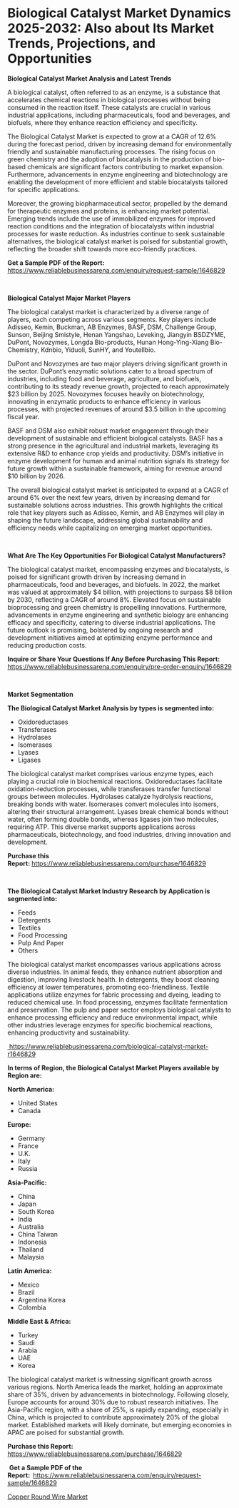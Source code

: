 <p><h1>Biological Catalyst Market Dynamics 2025-2032: Also about Its Market Trends, Projections, and Opportunities</h1></p><p><strong>Biological Catalyst Market Analysis and Latest Trends</strong></p>
<p><p>A biological catalyst, often referred to as an enzyme, is a substance that accelerates chemical reactions in biological processes without being consumed in the reaction itself. These catalysts are crucial in various industrial applications, including pharmaceuticals, food and beverages, and biofuels, where they enhance reaction efficiency and specificity.</p><p>The Biological Catalyst Market is expected to grow at a CAGR of 12.6% during the forecast period, driven by increasing demand for environmentally friendly and sustainable manufacturing processes. The rising focus on green chemistry and the adoption of biocatalysis in the production of bio-based chemicals are significant factors contributing to market expansion. Furthermore, advancements in enzyme engineering and biotechnology are enabling the development of more efficient and stable biocatalysts tailored for specific applications.</p><p>Moreover, the growing biopharmaceutical sector, propelled by the demand for therapeutic enzymes and proteins, is enhancing market potential. Emerging trends include the use of immobilized enzymes for improved reaction conditions and the integration of biocatalysts within industrial processes for waste reduction. As industries continue to seek sustainable alternatives, the biological catalyst market is poised for substantial growth, reflecting the broader shift towards more eco-friendly practices.</p></p>
<p><strong>Get a Sample PDF of the Report:&nbsp;</strong> <a href="https://www.reliablebusinessarena.com/enquiry/request-sample/1646829?utm_campaign=2819&utm_medium=2&utm_source=Github&utm_content=ia&utm_term=02042025&utm_id=biological-catalyst">https://www.reliablebusinessarena.com/enquiry/request-sample/1646829</a></p>
<p>&nbsp;</p>
<p><strong>Biological Catalyst Major Market Players</strong></p>
<p><p>The biological catalyst market is characterized by a diverse range of players, each competing across various segments. Key players include Adisseo, Kemin, Buckman, AB Enzymes, BASF, DSM, Challenge Group, Sunson, Beijing Smistyle, Henan Yangshao, Leveking, Jiangyin BSDZYME, DuPont, Novozymes, Longda Bio-products, Hunan Hong-Ying-Xiang Bio-Chemistry, Kdnbio, Yiduoli, SunHY, and Youtellbio.</p><p>DuPont and Novozymes are two major players driving significant growth in the sector. DuPont’s enzymatic solutions cater to a broad spectrum of industries, including food and beverage, agriculture, and biofuels, contributing to its steady revenue growth, projected to reach approximately $23 billion by 2025. Novozymes focuses heavily on biotechnology, innovating in enzymatic products to enhance efficiency in various processes, with projected revenues of around $3.5 billion in the upcoming fiscal year.</p><p>BASF and DSM also exhibit robust market engagement through their development of sustainable and efficient biological catalysts. BASF has a strong presence in the agricultural and industrial markets, leveraging its extensive R&D to enhance crop yields and productivity. DSM’s initiative in enzyme development for human and animal nutrition signals its strategy for future growth within a sustainable framework, aiming for revenue around $10 billion by 2026.</p><p>The overall biological catalyst market is anticipated to expand at a CAGR of around 6% over the next few years, driven by increasing demand for sustainable solutions across industries. This growth highlights the critical role that key players such as Adisseo, Kemin, and AB Enzymes will play in shaping the future landscape, addressing global sustainability and efficiency needs while capitalizing on emerging market opportunities.</p></p>
<p>&nbsp;</p>
<p><strong>What Are The Key Opportunities For Biological Catalyst Manufacturers?</strong></p>
<p><p>The biological catalyst market, encompassing enzymes and biocatalysts, is poised for significant growth driven by increasing demand in pharmaceuticals, food and beverages, and biofuels. In 2022, the market was valued at approximately $4 billion, with projections to surpass $8 billion by 2030, reflecting a CAGR of around 8%. Elevated focus on sustainable bioprocessing and green chemistry is propelling innovations. Furthermore, advancements in enzyme engineering and synthetic biology are enhancing efficacy and specificity, catering to diverse industrial applications. The future outlook is promising, bolstered by ongoing research and development initiatives aimed at optimizing enzyme performance and reducing production costs.</p></p>
<p><strong>Inquire or Share Your Questions If Any Before Purchasing This Report:</strong> <a href="https://www.reliablebusinessarena.com/enquiry/pre-order-enquiry/1646829?utm_campaign=2819&utm_medium=2&utm_source=Github&utm_content=ia&utm_term=02042025&utm_id=biological-catalyst">https://www.reliablebusinessarena.com/enquiry/pre-order-enquiry/1646829</a></p>
<p>&nbsp;</p>
<p><strong>Market Segmentation</strong></p>
<p><strong>The Biological Catalyst Market Analysis by types is segmented into:</strong></p>
<p><ul><li>Oxidoreductases</li><li>Transferases</li><li>Hydrolases</li><li>Isomerases</li><li>Lyases</li><li>Ligases</li></ul></p>
<p><p>The biological catalyst market comprises various enzyme types, each playing a crucial role in biochemical reactions. Oxidoreductases facilitate oxidation-reduction processes, while transferases transfer functional groups between molecules. Hydrolases catalyze hydrolysis reactions, breaking bonds with water. Isomerases convert molecules into isomers, altering their structural arrangement. Lyases break chemical bonds without water, often forming double bonds, whereas ligases join two molecules, requiring ATP. This diverse market supports applications across pharmaceuticals, biotechnology, and food industries, driving innovation and development.</p></p>
<p><strong>Purchase this Report:&nbsp;</strong><a href="https://www.reliablebusinessarena.com/purchase/1646829?utm_campaign=2819&utm_medium=2&utm_source=Github&utm_content=ia&utm_term=02042025&utm_id=biological-catalyst">https://www.reliablebusinessarena.com/purchase/1646829</a></p>
<p>&nbsp;</p>
<p><strong>The Biological Catalyst Market Industry Research by Application is segmented into:</strong></p>
<p><ul><li>Feeds</li><li>Detergents</li><li>Textiles</li><li>Food Processing</li><li>Pulp And Paper</li><li>Others</li></ul></p>
<p><p>The biological catalyst market encompasses various applications across diverse industries. In animal feeds, they enhance nutrient absorption and digestion, improving livestock health. In detergents, they boost cleaning efficiency at lower temperatures, promoting eco-friendliness. Textile applications utilize enzymes for fabric processing and dyeing, leading to reduced chemical use. In food processing, enzymes facilitate fermentation and preservation. The pulp and paper sector employs biological catalysts to enhance processing efficiency and reduce environmental impact, while other industries leverage enzymes for specific biochemical reactions, enhancing productivity and sustainability.</p></p>
<p><a href="https://www.reliablebusinessarena.com/biological-catalyst-market-r1646829?utm_campaign=2819&utm_medium=2&utm_source=Github&utm_content=ia&utm_term=02042025&utm_id=biological-catalyst">&nbsp;https://www.reliablebusinessarena.com/biological-catalyst-market-r1646829</a></p>
<p><strong>In terms of Region, the Biological Catalyst Market Players available by Region are:</strong></p>
<p>
    <p> <strong> North America: </strong>
        <ul>
            <li>United States</li>
            <li>Canada</li>
        </ul>
        </p> 
    <p> <strong> Europe: </strong>
        <ul>
            <li>Germany</li>
            <li>France</li>
            <li>U.K.</li>
            <li>Italy</li>
            <li>Russia</li>
        </ul>
        </p> 
    <p> <strong> Asia-Pacific: </strong>
        <ul>
            <li>China</li>
            <li>Japan</li>
            <li>South Korea</li>
            <li>India</li>
            <li>Australia</li>
            <li>China Taiwan</li>
            <li>Indonesia</li>
            <li>Thailand</li>
            <li>Malaysia</li>
        </ul>
        </p> 
    <p> <strong> Latin America: </strong>
        <ul>
            <li>Mexico</li>
            <li>Brazil</li>
            <li>Argentina Korea</li>
            <li>Colombia</li>
        </ul>
        </p> 
    <p> <strong> Middle East & Africa: </strong>
        <ul>
            <li>Turkey</li>
            <li>Saudi</li>
            <li>Arabia</li>
            <li>UAE</li>
            <li>Korea</li>
        </ul>
    </p>
    </p>
<p><p>The biological catalyst market is witnessing significant growth across various regions. North America leads the market, holding an approximate share of 35%, driven by advancements in biotechnology. Following closely, Europe accounts for around 30% due to robust research initiatives. The Asia-Pacific region, with a share of 25%, is rapidly expanding, especially in China, which is projected to contribute approximately 20% of the global market. Established markets will likely dominate, but emerging economies in APAC are poised for substantial growth.</p></p>
<p><strong>Purchase this Report: </strong><a href="https://www.reliablebusinessarena.com/purchase/1646829?utm_campaign=2819&utm_medium=2&utm_source=Github&utm_content=ia&utm_term=02042025&utm_id=biological-catalyst">https://www.reliablebusinessarena.com/purchase/1646829</a></p>
<p>&nbsp;<strong>Get a Sample PDF of the Report:&nbsp;&nbsp;</strong><a href="https://www.reliablebusinessarena.com/enquiry/request-sample/1646829?utm_campaign=2819&utm_medium=2&utm_source=Github&utm_content=ia&utm_term=02042025&utm_id=biological-catalyst">https://www.reliablebusinessarena.com/enquiry/request-sample/1646829</a></p>
<p><strong></strong></p>
<p><p><a href="https://github.com/abantolemox08/Market-Research-Report-List-1/blob/main/copper-round-wire-market.md?utm_campaign=2819&utm_medium=2&utm_source=Github&utm_content=ia&utm_term=02042025&utm_id=biological-catalyst">Copper Round Wire Market</a></p></p>